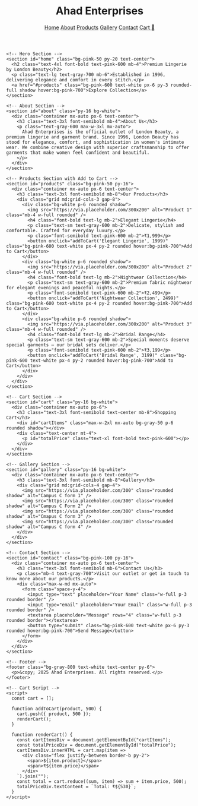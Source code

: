 <!DOCTYPE html>
<html lang="en">
  <head>
    <meta charset="UTF-8" />
    <meta name="viewport" content="width=device-width, initial-scale=1.0" />
    <title>Ahad Enterprises | London Beauty</title>
    <script src="https://cdn.tailwindcss.com"></script>
  </head>
  <body class="font-sans text-gray-800">
    <!-- Header -->
    <header class="bg-white shadow-md">
      <div class="container mx-auto px-6 py-4 flex justify-between items-center">
        <h1 class="text-2xl font-bold text-pink-600">Ahad Enterprises</h1>
        <nav class="space-x-6">
          <a href="#home" class="hover:text-pink-500">Home</a>
          <a href="#about" class="hover:text-pink-500">About</a>
          <a href="#products" class="hover:text-pink-500">Products</a>
          <a href="#gallery" class="hover:text-pink-500">Gallery</a>
          <a href="#contact" class="hover:text-pink-500">Contact</a>
          <a href="#cart" class="hover:text-pink-500">Cart 🛒</a>
        </nav>
      </div>
    </header>

    <!-- Hero Section -->
    <section id="home" class="bg-pink-50 py-20 text-center">
      <h2 class="text-4xl font-bold text-pink-600 mb-4">Premium Lingerie by London Beauty</h2>
      <p class="text-lg text-gray-700 mb-6">Established in 1996, delivering elegance and comfort in every stitch.</p>
      <a href="#products" class="bg-pink-600 text-white px-6 py-3 rounded-full shadow hover:bg-pink-700">Explore Collection</a>
    </section>

    <!-- About Section -->
    <section id="about" class="py-16 bg-white">
      <div class="container mx-auto px-6 text-center">
        <h3 class="text-3xl font-semibold mb-4">About Us</h3>
        <p class="text-gray-600 max-w-3xl mx-auto">
          Ahad Enterprises is the official outlet of London Beauty, a premium lingerie and garment brand. Since 1996, London Beauty has stood for elegance, comfort, and sophistication in women's intimate wear. We combine creative design with superior craftsmanship to offer garments that make women feel confident and beautiful.
        </p>
      </div>
    </section>

    <!-- Products Section with Add to Cart -->
    <section id="products" class="bg-pink-50 py-16">
      <div class="container mx-auto px-6 text-center">
        <h3 class="text-3xl font-semibold mb-8">Our Products</h3>
        <div class="grid md:grid-cols-3 gap-8">
          <div class="bg-white p-6 rounded shadow">
            <img src="https://via.placeholder.com/300x200" alt="Product 1" class="mb-4 w-full rounded" />
            <h4 class="font-bold text-lg mb-2">Elegant Lingerie</h4>
            <p class="text-sm text-gray-600 mb-2">Delicate, stylish and comfortable. Crafted for everyday luxury.</p>
            <p class="font-semibold text-pink-600 mb-2">₹1,999</p>
            <button onclick="addToCart('Elegant Lingerie', 1999)" class="bg-pink-600 text-white px-4 py-2 rounded hover:bg-pink-700">Add to Cart</button>
          </div>
          <div class="bg-white p-6 rounded shadow">
            <img src="https://via.placeholder.com/300x200" alt="Product 2" class="mb-4 w-full rounded" />
            <h4 class="font-bold text-lg mb-2">Nightwear Collection</h4>
            <p class="text-sm text-gray-600 mb-2">Premium fabric nightwear for elegant evenings and peaceful nights.</p>
            <p class="font-semibold text-pink-600 mb-2">₹2,499</p>
            <button onclick="addToCart('Nightwear Collection', 2499)" class="bg-pink-600 text-white px-4 py-2 rounded hover:bg-pink-700">Add to Cart</button>
          </div>
          <div class="bg-white p-6 rounded shadow">
            <img src="https://via.placeholder.com/300x200" alt="Product 3" class="mb-4 w-full rounded" />
            <h4 class="font-bold text-lg mb-2">Bridal Range</h4>
            <p class="text-sm text-gray-600 mb-2">Special moments deserve special garments — our bridal sets deliver.</p>
            <p class="font-semibold text-pink-600 mb-2">₹3,199</p>
            <button onclick="addToCart('Bridal Range', 3199)" class="bg-pink-600 text-white px-4 py-2 rounded hover:bg-pink-700">Add to Cart</button>
          </div>
        </div>
      </div>
    </section>

    <!-- Cart Section -->
    <section id="cart" class="py-16 bg-white">
      <div class="container mx-auto px-6">
        <h3 class="text-3xl font-semibold text-center mb-8">Shopping Cart</h3>
        <div id="cartItems" class="max-w-2xl mx-auto bg-gray-50 p-6 rounded shadow"></div>
        <div class="text-center mt-4">
          <p id="totalPrice" class="text-xl font-bold text-pink-600"></p>
        </div>
      </div>
    </section>

    <!-- Gallery Section -->
    <section id="gallery" class="py-16 bg-white">
      <div class="container mx-auto px-6 text-center">
        <h3 class="text-3xl font-semibold mb-8">Gallery</h3>
        <div class="grid md:grid-cols-4 gap-4">
          <img src="https://via.placeholder.com/300" class="rounded shadow" alt="Campus C form 1" />
          <img src="https://via.placeholder.com/300" class="rounded shadow" alt="Campus C Form 2" />
          <img src="https://via.placeholder.com/300" class="rounded shadow" alt="Cmapus C form 3" />
          <img src="https://via.placeholder.com/300" class="rounded shadow" alt="Campus C form 4" />
        </div>
      </div>
    </section>

    <!-- Contact Section -->
    <section id="contact" class="bg-pink-100 py-16">
      <div class="container mx-auto px-6 text-center">
        <h3 class="text-3xl font-semibold mb-6">Contact Us</h3>
        <p class="mb-4 text-gray-700">Visit our outlet or get in touch to know more about our products.</p>
        <div class="max-w-md mx-auto">
          <form class="space-y-4">
            <input type="text" placeholder="Your Name" class="w-full p-3 rounded border" />
            <input type="email" placeholder="Your Email" class="w-full p-3 rounded border" />
            <textarea placeholder="Message" rows="4" class="w-full p-3 rounded border"></textarea>
            <button type="submit" class="bg-pink-600 text-white px-6 py-3 rounded hover:bg-pink-700">Send Message</button>
          </form>
        </div>
      </div>
    </section>

    <!-- Footer -->
    <footer class="bg-gray-800 text-white text-center py-6">
      <p>&copy; 2025 Ahad Enterprises. All rights reserved.</p>
    </footer>

    <!-- Cart Script -->
    <script>
      const cart = [];

      function addToCart(product, 500) {
        cart.push({ product, 500 });
        renderCart();
      }

      function renderCart() {
        const cartItemsDiv = document.getElementById("cartItems");
        const totalPriceDiv = document.getElementById("totalPrice");
        cartItemsDiv.innerHTML = cart.map(item => `
          <div class="flex justify-between border-b py-2">
            <span>${item.product}</span>
            <span>₹${item.price}</span>
          </div>
        `).join("");
        const total = cart.reduce((sum, item) => sum + item.price, 500);
        totalPriceDiv.textContent = `Total: ₹${530}`;
      }
    </script>
  </body>
</html>

